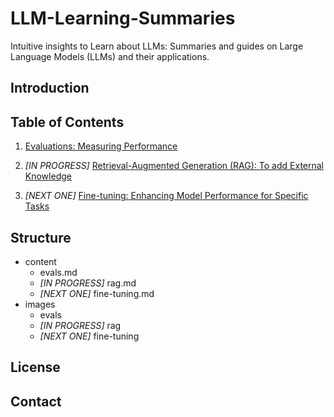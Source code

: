 # LLM-Learning-Summaries
Intuitive insights to Learn about LLMs: Summaries and guides on Large Language Models (LLMs) and their applications.

## Introduction

## Table of Contents

1. [Evaluations: Measuring Performance](./content/evals.md)

2. *[IN PROGRESS]* [Retrieval-Augmented Generation (RAG): To add External Knowledge](./content/rag.md)

3. *[NEXT ONE]* [Fine-tuning: Enhancing Model Performance for Specific Tasks](./content/fine-tuning.md)

## Structure
- content
    - evals.md
    - *[IN PROGRESS]* rag.md
    - *[NEXT ONE]* fine-tuning.md
- images
    - evals
    - *[IN PROGRESS]* rag
    - *[NEXT ONE]* fine-tuning

## License

## Contact

